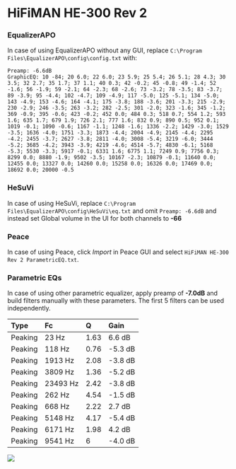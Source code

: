 # HiFiMAN HE-300 Rev 2

### EqualizerAPO
In case of using EqualizerAPO without any GUI, replace `C:\Program Files\EqualizerAPO\config\config.txt`
with:
```
Preamp: -6.6dB
GraphicEQ: 10 -84; 20 6.0; 22 6.0; 23 5.9; 25 5.4; 26 5.1; 28 4.3; 30 3.5; 32 2.7; 35 1.7; 37 1.1; 40 0.3; 42 -0.2; 45 -0.8; 49 -1.4; 52 -1.6; 56 -1.9; 59 -2.1; 64 -2.3; 68 -2.6; 73 -3.2; 78 -3.5; 83 -3.7; 89 -3.9; 95 -4.4; 102 -4.7; 109 -4.9; 117 -5.0; 125 -5.1; 134 -5.0; 143 -4.9; 153 -4.6; 164 -4.1; 175 -3.8; 188 -3.6; 201 -3.3; 215 -2.9; 230 -2.9; 246 -3.5; 263 -3.2; 282 -2.5; 301 -2.0; 323 -1.6; 345 -1.2; 369 -0.9; 395 -0.6; 423 -0.2; 452 0.0; 484 0.3; 518 0.7; 554 1.2; 593 1.6; 635 1.7; 679 1.9; 726 2.1; 777 1.6; 832 0.9; 890 0.5; 952 0.1; 1019 -0.1; 1090 -0.6; 1167 -1.1; 1248 -1.6; 1336 -2.2; 1429 -3.0; 1529 -3.5; 1636 -4.0; 1751 -3.3; 1873 -4.4; 2004 -4.9; 2145 -4.4; 2295 -4.2; 2455 -3.7; 2627 -3.8; 2811 -4.0; 3008 -5.4; 3219 -6.0; 3444 -5.2; 3685 -4.2; 3943 -3.9; 4219 -4.6; 4514 -5.7; 4830 -6.1; 5168 -5.3; 5530 -3.3; 5917 -0.1; 6331 1.6; 6775 1.1; 7249 0.9; 7756 0.3; 8299 0.0; 8880 -1.9; 9502 -3.5; 10167 -2.3; 10879 -0.1; 11640 0.0; 12455 0.0; 13327 0.0; 14260 0.0; 15258 0.0; 16326 0.0; 17469 0.0; 18692 0.0; 20000 -0.5
```

### HeSuVi
In case of using HeSuVi, replace `C:\Program Files\EqualizerAPO\config\HeSuVi\eq.txt` and omit `Preamp:
-6.6dB` and instead set Global volume in the UI for both channels to **-66**

### Peace
In case of using Peace, click *Import* in Peace GUI and select `HiFiMAN HE-300 Rev 2 ParametricEQ.txt`.

### Parametric EQs
In case of using other parametric equalizer, apply preamp of **-7.0dB** and build filters manually with
these parameters. The first 5 filters can be used independently.

| Type    | Fc       |    Q | Gain    |
|:--------|:---------|:-----|:--------|
| Peaking | 23 Hz    | 1.63 | 6.6 dB  |
| Peaking | 118 Hz   | 0.76 | -5.3 dB |
| Peaking | 1913 Hz  | 2.08 | -3.8 dB |
| Peaking | 3809 Hz  | 1.36 | -5.2 dB |
| Peaking | 23493 Hz | 2.42 | -3.8 dB |
| Peaking | 262 Hz   | 4.54 | -1.5 dB |
| Peaking | 668 Hz   | 2.22 | 2.7 dB  |
| Peaking | 5148 Hz  | 4.17 | -5.4 dB |
| Peaking | 6171 Hz  | 1.98 | 4.2 dB  |
| Peaking | 9541 Hz  | 6    | -4.0 dB |

![](https://raw.githubusercontent.com/jaakkopasanen/AutoEq/master/results/innerfidelity/sbaf-serious/HiFiMAN%20HE-300%20Rev%202/HiFiMAN%20HE-300%20Rev%202.png)